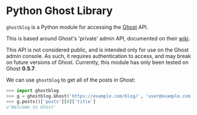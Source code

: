 Python Ghost Library
====================

`ghostblog` is a Python module for accessing the
[Ghost](https://github.com/TryGhost/Ghost) API.

This is based around Ghost's 'private' admin API, documented on their
[wiki](https://github.com/TryGhost/Ghost/wiki/%5BWIP%5D-API-Documentation).

This API is not considered public, and is intended only for use on the Ghost
admin console.  As such, it requires authentication to access, and may break on
future versions of Ghost.  Currently, this module has only been tested on Ghost
**0.5.7**.

We can use `ghostblog` to get all of the posts in Ghost:

```python
>>> import ghostblog
>>> g = ghostblog.Ghost('https://example.com/blog/', 'user@example.com', 'pass')
>>> g.posts()['posts'][0]['title']
u'Welcome to Ghost'
```
